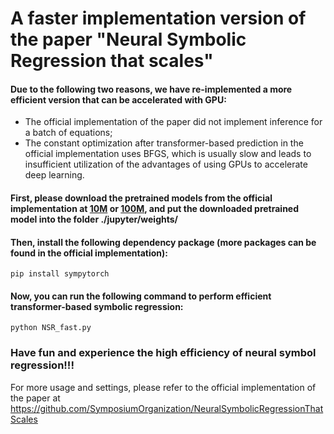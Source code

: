 

# A faster implementation version of the paper "Neural Symbolic Regression that scales"


#### Due to the following two reasons, we have re-implemented a more efficient version that can be accelerated with GPU: 
* The official implementation of the paper did not implement inference for a batch of equations; 
* The constant optimization after transformer-based prediction in the official implementation uses BFGS, which is usually slow and leads to insufficient utilization of the advantages of using GPUs to accelerate deep learning.

#### First, please download the pretrained models from the official implementation at [10M](https://drive.google.com/file/d/1cNZq3dLnSUKEm-ujDl2mb2cCCorv7kOC/view) or [100M](https://drive.google.com/drive/folders/1LTKUX-KhoUbW-WOx-ZJ8KitxK7Nov41G), and put the downloaded pretrained model into the folder ./jupyter/weights/

#### Then, install the following dependency package (more packages can be found in the official implementation):

    pip install sympytorch

#### Now, you can run the following command to perform efficient transformer-based symbolic regression:

    python NSR_fast.py

### Have fun and experience the high efficiency of neural symbol regression!!!

For more usage and settings, please refer to the official implementation of the paper at https://github.com/SymposiumOrganization/NeuralSymbolicRegressionThatScales











